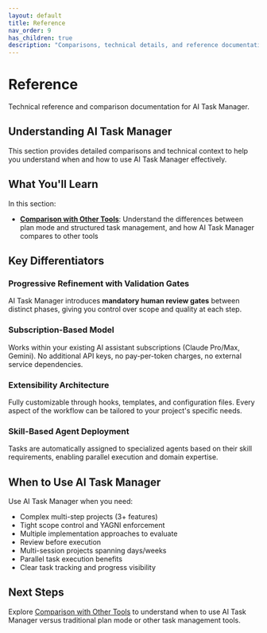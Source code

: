 ```yaml
---
layout: default
title: Reference
nav_order: 9
has_children: true
description: "Comparisons, technical details, and reference documentation"
---
```


# Reference

Technical reference and comparison documentation for AI Task Manager.

## Understanding AI Task Manager

This section provides detailed comparisons and technical context to help you understand when and how to use AI Task Manager effectively.

## What You'll Learn

In this section:

- **[Comparison with Other Tools](comparison.html)**: Understand the differences between plan mode and structured task management, and how AI Task Manager compares to other tools

## Key Differentiators

### Progressive Refinement with Validation Gates
AI Task Manager introduces **mandatory human review gates** between distinct phases, giving you control over scope and quality at each step.

### Subscription-Based Model
Works within your existing AI assistant subscriptions (Claude Pro/Max, Gemini). No additional API keys, no pay-per-token charges, no external service dependencies.

### Extensibility Architecture
Fully customizable through hooks, templates, and configuration files. Every aspect of the workflow can be tailored to your project's specific needs.

### Skill-Based Agent Deployment
Tasks are automatically assigned to specialized agents based on their skill requirements, enabling parallel execution and domain expertise.

## When to Use AI Task Manager

Use AI Task Manager when you need:
- Complex multi-step projects (3+ features)
- Tight scope control and YAGNI enforcement
- Multiple implementation approaches to evaluate
- Review before execution
- Multi-session projects spanning days/weeks
- Parallel task execution benefits
- Clear task tracking and progress visibility

## Next Steps

Explore [Comparison with Other Tools](comparison.html) to understand when to use AI Task Manager versus traditional plan mode or other task management tools.
